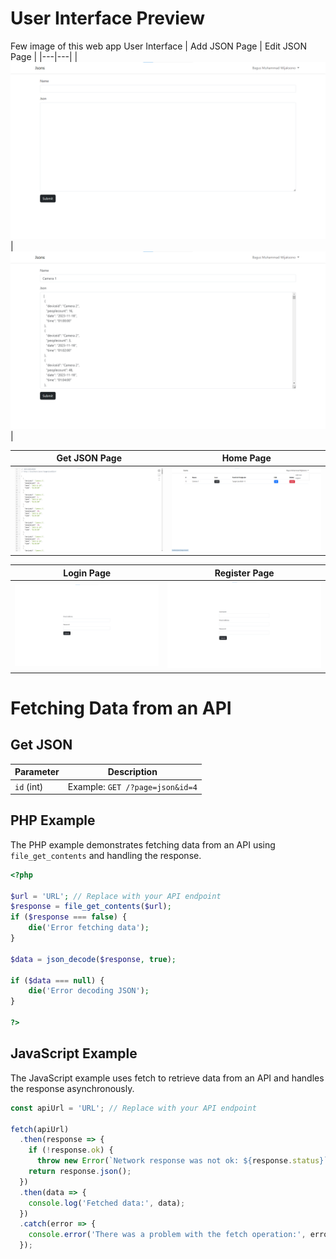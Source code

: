 # User Interface Preview
Few image of this web app User Interface
| Add JSON Page | Edit JSON Page |
|---|---|
| ![Add Image](https://raw.githubusercontent.com/baguswijaksono/json-storage/main/imagedocs/add.png) | ![Edit Image](https://raw.githubusercontent.com/baguswijaksono/json-storage/main/imagedocs/edit.png) |

| Get JSON Page | Home Page |
|---|---|
| ![Get JSON Image](https://raw.githubusercontent.com/baguswijaksono/json-storage/main/imagedocs/getjson.png) | ![Home Image](https://raw.githubusercontent.com/baguswijaksono/json-storage/main/imagedocs/home.png) |

| Login Page | Register Page |
|---|---|
| ![Login Image](https://raw.githubusercontent.com/baguswijaksono/json-storage/main/imagedocs/login.png) | ![Register Image](https://raw.githubusercontent.com/baguswijaksono/json-storage/main/imagedocs/register.png) |


# Fetching Data from an API

## Get JSON

| Parameter    | Description                                                                                                                                                                                   |
| ------------ | --------------------------------------------------------------------------------------------------------------------------------------------------------------------------------------------- |
| `id` (int) |  Example: `GET /?page=json&id=4` |


## PHP Example

The PHP example demonstrates fetching data from an API using `file_get_contents` and handling the response.

```php
<?php

$url = 'URL'; // Replace with your API endpoint
$response = file_get_contents($url);
if ($response === false) {
    die('Error fetching data');
}

$data = json_decode($response, true);

if ($data === null) {
    die('Error decoding JSON');
}

?>

```
## JavaScript Example
The JavaScript example uses fetch to retrieve data from an API and handles the response asynchronously.

```js
const apiUrl = 'URL'; // Replace with your API endpoint

fetch(apiUrl)
  .then(response => {
    if (!response.ok) {
      throw new Error(`Network response was not ok: ${response.status}`);
    return response.json();
  })
  .then(data => {
    console.log('Fetched data:', data);
  })
  .catch(error => {
    console.error('There was a problem with the fetch operation:', error);
  });
```
